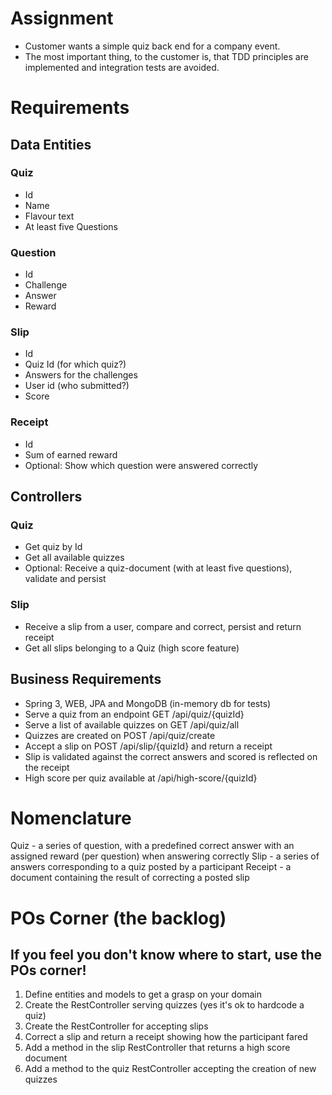 # Assignment

- Customer wants a simple quiz back end for a company event.
- The most important thing, to the customer is, that TDD principles are implemented and integration tests are avoided.

# Requirements

## Data Entities

### Quiz

- Id
- Name
- Flavour text
- At least five Questions

### Question

- Id
- Challenge
- Answer
- Reward

### Slip

- Id
- Quiz Id (for which quiz?)
- Answers for the challenges
- User id (who submitted?)
- Score

### Receipt

- Id
- Sum of earned reward
- Optional: Show which question were answered correctly

## Controllers

### Quiz

- Get quiz by Id
- Get all available quizzes
- Optional: Receive a quiz-document (with at least five questions), validate and persist

### Slip

- Receive a slip from a user, compare and correct, persist and return receipt
- Get all slips belonging to a Quiz (high score feature)

## Business Requirements

- Spring 3, WEB, JPA and MongoDB (in-memory db for tests)
- Serve a quiz from an endpoint GET /api/quiz/{quizId}
- Serve a list of available quizzes on GET /api/quiz/all
- Quizzes are created on POST /api/quiz/create
- Accept a slip on POST /api/slip/{quizId} and return a receipt
- Slip is validated against the correct answers and scored is reflected on the receipt
- High score per quiz available at /api/high-score/{quizId}

# Nomenclature

Quiz - a series of question, with a predefined correct answer with an assigned reward (per question) when answering
correctly
Slip - a series of answers corresponding to a quiz posted by a participant
Receipt - a document containing the result of correcting a posted slip

# POs Corner (the backlog)

## If you feel you don't know where to start, use the POs corner!

1. Define entities and models to get a grasp on your domain
2. Create the RestController serving quizzes (yes it's ok to hardcode a quiz)
3. Create the RestController for accepting slips
4. Correct a slip and return a receipt showing how the participant fared
5. Add a method in the slip RestController that returns a high score document
6. Add a method to the quiz RestController accepting the creation of new quizzes



